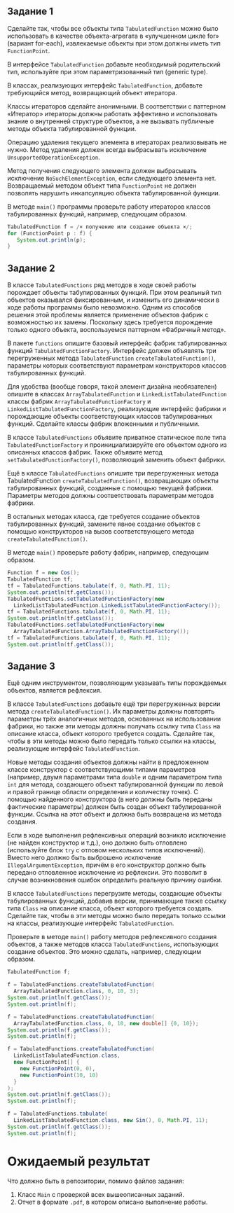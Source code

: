 ## Задание 1

Сделайте так, чтобы все объекты типа `TabulatedFunction` можно было использовать в качестве объекта-агрегата в «улучшенном цикле for» (вариант for-each), извлекаемые объекты при этом должны иметь тип `FunctionPoint`.

В интерфейсе `TabulatedFunction` добавьте необходимый родительский тип, используйте при этом параметризованный тип (generic type).

В классах, реализующих интерфейс `TabulatedFunction`, добавьте требующийся метод, возвращающий объект итератора.

Классы итераторов сделайте анонимными. В соответствии с паттерном «Итератор» итераторы должны работать эффективно и использовать знание о внутренней структуре объектов, а не вызывать публичные методы объекта табулированной функции.

Операцию удаления текущего элемента в итераторах реализовывать не нужно. Метод удаления должен всегда выбрасывать исключение `UnsupportedOperationException`.

Метод получения следующего элемента должен выбрасывать исключение `NoSuchElementException`, если следующего элемента нет. Возвращаемый методом объект типа `FunctionPoint` не должен позволять нарушить инкапсуляцию объекта табулированной функции.

В методе `main()` программы проверьте работу итераторов классов табулированных функций, например, следующим образом.

```java
TabulatedFunction f = /× получение или создание объекта ×/;
for (FunctionPoint p : f) {
   System.out.println(p);
}
```

## Задание 2

В классе `TabulatedFunctions` ряд методов в ходе своей работы порождает объекты табулированных функций. При этом реальный тип объектов оказывался фиксированным, и изменить его динамически в ходе работы программы было невозможно. Одним из способов решения этой проблемы является применение объектов фабрик с возможностью их замены. Поскольку здесь требуется порождение только одного объекта, воспользуемся паттерном «Фабричный метод».

В пакете `functions` опишите базовый интерфейс фабрик табулированных функций `TabulatedFunctionFactory`. Интерфейс должен объявлять три перегруженных метода `TabulatedFunction` `createTabulatedFunction()`, параметры которых соответствуют параметрам конструкторов классов табулированных функций.

Для удобства (вообще говоря, такой элемент дизайна необязателен) опишите в классах `ArrayTabulatedFunction` и `LinkedListTabulatedFunction` классы фабрик `ArrayTabulatedFunctionFactory` и `LinkedListTabulatedFunctionFactory`, реализующие интерфейс фабрики и порождающие объекты соответствующих классов табулированных функций. Сделайте классы фабрик вложенными и публичными.

В классе `TabulatedFunctions` объявите приватное статическое поле типа `TabulatedFunctionFactory` и проинициализируйте его объектом одного из описанных классов фабрик. Также объявите метод `setTabulatedFunctionFactory()`, позволяющий заменить объект фабрики.

Ещё в классе `TabulatedFunctions` опишите три перегруженных метода TabulatedFunction `createTabulatedFunction()`, возвращающих объекты табулированных функций, созданные с помощью текущей фабрики. Параметры методов должны соответствовать параметрам методов фабрики.

В остальных методах класса, где требуется создание объектов табулированных функций, замените явное создание объектов с помощью конструкторов на вызов соответствующего метода `createTabulatedFunction()`.

В методе `main()` проверьте работу фабрик, например, следующим образом.


```java
Function f = new Cos();
TabulatedFunction tf;
tf = TabulatedFunctions.tabulate(f, 0, Math.PI, 11);
System.out.println(tf.getClass());
TabulatedFunctions.setTabulatedFunctionFactory(new 
  LinkedListTabulatedFunction.LinkedListTabulatedFunctionFactory());
tf = TabulatedFunctions.tabulate(f, 0, Math.PI, 11);
System.out.println(tf.getClass());
TabulatedFunctions.setTabulatedFunctionFactory(new 
  ArrayTabulatedFunction.ArrayTabulatedFunctionFactory());
tf = TabulatedFunctions.tabulate(f, 0, Math.PI, 11);
System.out.println(tf.getClass());
```

## Задание 3

Ещё одним инструментом, позволяющим указывать типы порождаемых объектов, является рефлексия.

В классе `TabulatedFunctions` добавьте ещё три перегруженных версии метода `createTabulatedFunction()`. Их параметры должны повторять параметры трёх аналогичных методов, основанных на использовании фабрики, но также эти методы должны получать ссылку типа `Class` на описание класса, объект которого требуется создать. Сделайте так, чтобы в эти методы можно было передать только ссылки на классы, реализующие интерфейс `TabulatedFunction`.

Новые методы создания объектов должны найти в предложенном классе конструктор с соответствующими типами параметров (например, двумя параметрами типа `double` и одним параметром типа `int` для метода, создающего объект табулированной функции по левой и правой границе области определения и количеству точек). С помощью найденного конструктора (в него должны быть переданы фактические параметры) должен быть создан объект табулированной функции. Ссылка на этот объект и должна быть возвращена из метода создания.

Если в ходе выполнения рефлексивных операций возникло исключение (не найден конструктор и т.д.), оно должно быть отловлено (используйте блок `try` с отловом нескольких типов исключений). Вместо него должно быть выброшено исключение `IllegalArgumentException`, причём в его конструктор должно быть передано отловленное исключение из рефлексии. Это позволит в случае возникновения ошибок определить реальную причину ошибки.

В классе `TabulatedFunctions` перегрузите методы, создающие объекты табулированных функций, добавив версии, принимающие также ссылку типа `Class` на описание класса, объект которого требуется создать. Сделайте так, чтобы в эти методы можно было передать только ссылки на классы, реализующие интерфейс `TabulatedFunction`.

Проверьте в методе `main()` работу методов рефлексивного создания объектов, а также методов класса `TabulatedFunctions`, использующих создание объектов. Это можно сделать, например, следующим образом.

```java
TabulatedFunction f;

f = TabulatedFunctions.createTabulatedFunction(
  ArrayTabulatedFunction.class, 0, 10, 3);
System.out.println(f.getClass());
System.out.println(f);

f = TabulatedFunctions.createTabulatedFunction(
  ArrayTabulatedFunction.class, 0, 10, new double[] {0, 10});
System.out.println(f.getClass());
System.out.println(f);

f = TabulatedFunctions.createTabulatedFunction(
  LinkedListTabulatedFunction.class, 
  new FunctionPoint[] {
    new FunctionPoint(0, 0),
    new FunctionPoint(10, 10)
  }
);
System.out.println(f.getClass());
System.out.println(f);

f = TabulatedFunctions.tabulate(
  LinkedListTabulatedFunction.class, new Sin(), 0, Math.PI, 11);
System.out.println(f.getClass());
System.out.println(f);
```

# Ожидаемый результат

Что должно быть в репозитории, помимо файлов задания:
1. Класс `Main` с проверкой всех вышеописанных заданий. 
2. Отчет в формате `.pdf`, в котором описано выполнение работы.

